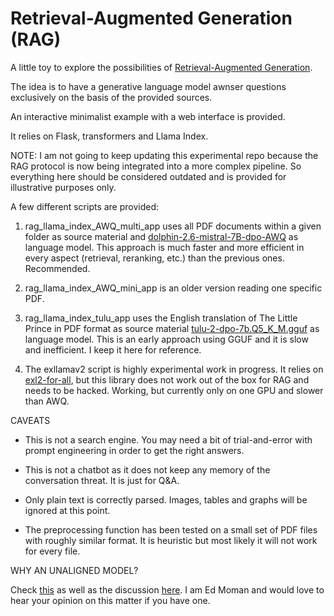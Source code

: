# Retrieval-Augmented Generation (RAG)

A little toy to explore the possibilities of [Retrieval-Augmented Generation](https://arxiv.org/abs/2005.11401).

The idea is to have a generative language model awnser questions exclusively on the basis of the provided sources. 

An interactive minimalist example with a web interface is provided. 

It relies on Flask, transformers and Llama Index.

NOTE: I am not going to keep updating this experimental repo because the RAG protocol is now being integrated into a more complex pipeline. So everything here should be considered outdated and is provided for illustrative purposes only.


A few different scripts are provided:

1. rag_llama_index_AWQ_multi_app uses all PDF documents within a given folder as source material and [dolphin-2.6-mistral-7B-dpo-AWQ](https://huggingface.co/TheBloke/dolphin-2.6-mistral-7B-dpo-AWQ) as language model. This approach is much faster and more efficient in every aspect (retrieval, reranking, etc.) than the previous ones. Recommended.
  
2. rag_llama_index_AWQ_mini_app is an older version reading one specific PDF.

3. rag_llama_index_tulu_app uses the English translation of The Little Prince in PDF format as source material [tulu-2-dpo-7b.Q5_K_M.gguf](https://huggingface.co/TheBloke/tulu-2-dpo-7B-GGUF) as language model. This is an early approach using GGUF and it is slow and inefficient. I keep it here for reference.

4. The exllamav2 script is highly experimental work in progress. It relies on [exl2-for-all](https://github.com/chu-tianxiang/exl2-for-all), but this library does not work out of the box for RAG and needs to be hacked. Working, but currently only on one GPU and slower than AWQ. 


CAVEATS

- This is not a search engine. You may need a bit of trial-and-error with prompt engineering in order to get the right answers.
  
- This is not a chatbot as it does not keep any memory of the conversation threat. It is just for Q&A.

- Only plain text is correctly parsed. Images, tables and graphs will be ignored at this point.

- The preprocessing function has been tested on a small set of PDF files with roughly similar format. It is heuristic but most likely it will not work for every file.


WHY AN UNALIGNED MODEL?

Check [this](https://www.linkedin.com/posts/ed-moman-3b4632294_are-censoredaligned-language-models-intrinsically-activity-7157769140450062336-696M?utm_source=share&utm_medium=member_desktop) as well as the discussion [here](https://www.linkedin.com/posts/carsten-draschner_what-happens-when-you-break-llm-alignment-activity-7157765084734214144-2yGt?utm_source=share&utm_medium=member_desktop). I am Ed Moman and would love to hear your opinion on this matter if you have one.

